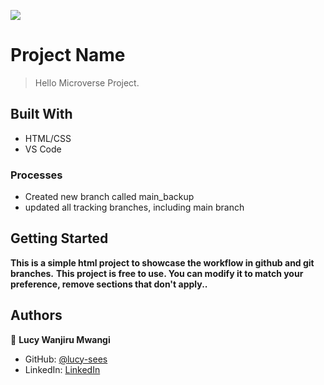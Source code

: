 ![](https://img.shields.io/badge/Microverse-blueviolet)

# Project Name

> Hello Microverse Project.


## Built With

- HTML/CSS
- VS Code

### Processes 

* Created new branch called main_backup
* updated all tracking branches, including main branch

## Getting Started

**This is a simple html project to showcase the workflow in github and git branches.**
**This project is free to use. You can modify it to match your preference, remove sections that don't apply..**


## Authors

👤 **Lucy Wanjiru Mwangi**

- GitHub: [@lucy-sees](https://github.com/lucy-sees)
- LinkedIn: [LinkedIn](https://www.linkedin.com/in/lucy-w-mwangi-83a31b11b/)
